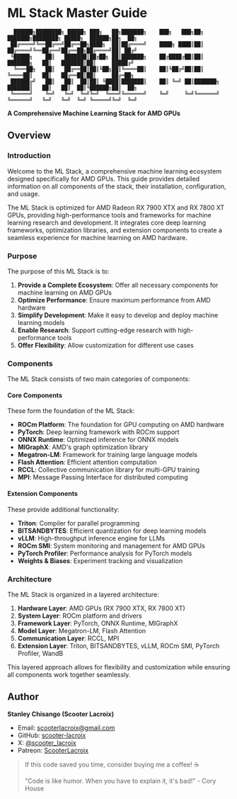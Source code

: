 # ML Stack Master Guide

```
  ██████╗████████╗ █████╗ ███╗   ██╗███████╗    ███╗   ███╗██╗         ███████╗████████╗ █████╗  ██████╗██╗  ██╗
 ██╔════╝╚══██╔══╝██╔══██╗████╗  ██║██╔════╝    ████╗ ████║██║         ██╔════╝╚══██╔══╝██╔══██╗██╔════╝██║ ██╔╝
 ╚█████╗    ██║   ███████║██╔██╗ ██║███████╗    ██╔████╔██║██║         ███████╗   ██║   ███████║██║     █████╔╝ 
  ╚═══██╗   ██║   ██╔══██║██║╚██╗██║╚════██║    ██║╚██╔╝██║██║         ╚════██║   ██║   ██╔══██║██║     ██╔═██╗ 
 ██████╔╝   ██║   ██║  ██║██║ ╚████║███████║    ██║ ╚═╝ ██║███████╗    ███████║   ██║   ██║  ██║╚██████╗██║  ██╗
 ╚═════╝    ╚═╝   ╚═╝  ╚═╝╚═╝  ╚═══╝╚══════╝    ╚═╝     ╚═╝╚══════╝    ╚══════╝   ╚═╝   ╚═╝  ╚═╝ ╚═════╝╚═╝  ╚═╝
```

**A Comprehensive Machine Learning Stack for AMD GPUs**

## Overview

### Introduction

Welcome to the ML Stack, a comprehensive machine learning ecosystem designed specifically for AMD GPUs. This guide provides detailed information on all components of the stack, their installation, configuration, and usage.

The ML Stack is optimized for AMD Radeon RX 7900 XTX and RX 7800 XT GPUs, providing high-performance tools and frameworks for machine learning research and development. It integrates core deep learning frameworks, optimization libraries, and extension components to create a seamless experience for machine learning on AMD hardware.

### Purpose

The purpose of this ML Stack is to:

1. **Provide a Complete Ecosystem**: Offer all necessary components for machine learning on AMD GPUs
2. **Optimize Performance**: Ensure maximum performance from AMD hardware
3. **Simplify Development**: Make it easy to develop and deploy machine learning models
4. **Enable Research**: Support cutting-edge research with high-performance tools
5. **Offer Flexibility**: Allow customization for different use cases

### Components

The ML Stack consists of two main categories of components:

#### Core Components

These form the foundation of the ML Stack:

- **ROCm Platform**: The foundation for GPU computing on AMD hardware
- **PyTorch**: Deep learning framework with ROCm support
- **ONNX Runtime**: Optimized inference for ONNX models
- **MIGraphX**: AMD's graph optimization library
- **Megatron-LM**: Framework for training large language models
- **Flash Attention**: Efficient attention computation
- **RCCL**: Collective communication library for multi-GPU training
- **MPI**: Message Passing Interface for distributed computing

#### Extension Components

These provide additional functionality:

- **Triton**: Compiler for parallel programming
- **BITSANDBYTES**: Efficient quantization for deep learning models
- **vLLM**: High-throughput inference engine for LLMs
- **ROCm SMI**: System monitoring and management for AMD GPUs
- **PyTorch Profiler**: Performance analysis for PyTorch models
- **Weights & Biases**: Experiment tracking and visualization

### Architecture

The ML Stack is organized in a layered architecture:

1. **Hardware Layer**: AMD GPUs (RX 7900 XTX, RX 7800 XT)
2. **System Layer**: ROCm platform and drivers
3. **Framework Layer**: PyTorch, ONNX Runtime, MIGraphX
4. **Model Layer**: Megatron-LM, Flash Attention
5. **Communication Layer**: RCCL, MPI
6. **Extension Layer**: Triton, BITSANDBYTES, vLLM, ROCm SMI, PyTorch Profiler, WandB

This layered approach allows for flexibility and customization while ensuring all components work together seamlessly.


## Author

**Stanley Chisango (Scooter Lacroix)**

- Email: scooterlacroix@gmail.com
- GitHub: [scooter-lacroix](https://github.com/scooter-lacroix)
- X: [@scooter_lacroix](https://x.com/scooter_lacroix)
- Patreon: [ScooterLacroix](https://patreon.com/ScooterLacroix)

> If this code saved you time, consider buying me a coffee! ☕
> 
> "Code is like humor. When you have to explain it, it's bad!" - Cory House

